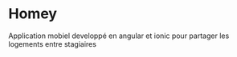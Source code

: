 # Homey
Application mobiel developpé en angular et ionic pour partager les logements entre stagiaires
